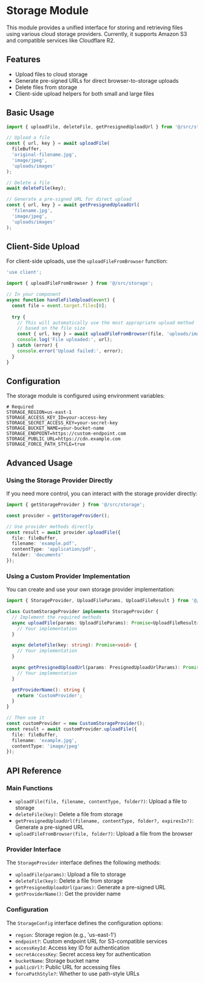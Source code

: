 # Storage Module

This module provides a unified interface for storing and retrieving files using various cloud storage providers. Currently, it supports Amazon S3 and compatible services like Cloudflare R2.

## Features

- Upload files to cloud storage
- Generate pre-signed URLs for direct browser-to-storage uploads
- Delete files from storage
- Client-side upload helpers for both small and large files

## Basic Usage

```typescript
import { uploadFile, deleteFile, getPresignedUploadUrl } from '@/src/storage';

// Upload a file
const { url, key } = await uploadFile(
  fileBuffer,
  'original-filename.jpg',
  'image/jpeg',
  'uploads/images'
);

// Delete a file
await deleteFile(key);

// Generate a pre-signed URL for direct upload
const { url, key } = await getPresignedUploadUrl(
  'filename.jpg',
  'image/jpeg',
  'uploads/images'
);
```

## Client-Side Upload

For client-side uploads, use the `uploadFileFromBrowser` function:

```typescript
'use client';

import { uploadFileFromBrowser } from '@/src/storage';

// In your component
async function handleFileUpload(event) {
  const file = event.target.files[0];
  
  try {
    // This will automatically use the most appropriate upload method
    // based on the file size
    const { url, key } = await uploadFileFromBrowser(file, 'uploads/images');
    console.log('File uploaded:', url);
  } catch (error) {
    console.error('Upload failed:', error);
  }
}
```

## Configuration

The storage module is configured using environment variables:

```
# Required
STORAGE_REGION=us-east-1
STORAGE_ACCESS_KEY_ID=your-access-key
STORAGE_SECRET_ACCESS_KEY=your-secret-key
STORAGE_BUCKET_NAME=your-bucket-name
STORAGE_ENDPOINT=https://custom-endpoint.com
STORAGE_PUBLIC_URL=https://cdn.example.com
STORAGE_FORCE_PATH_STYLE=true
```

## Advanced Usage

### Using the Storage Provider Directly

If you need more control, you can interact with the storage provider directly:

```typescript
import { getStorageProvider } from '@/src/storage';

const provider = getStorageProvider();

// Use provider methods directly
const result = await provider.uploadFile({
  file: fileBuffer,
  filename: 'example.pdf',
  contentType: 'application/pdf',
  folder: 'documents'
});
```

### Using a Custom Provider Implementation

You can create and use your own storage provider implementation:

```typescript
import { StorageProvider, UploadFileParams, UploadFileResult } from '@/src/storage';

class CustomStorageProvider implements StorageProvider {
  // Implement the required methods
  async uploadFile(params: UploadFileParams): Promise<UploadFileResult> {
    // Your implementation
  }

  async deleteFile(key: string): Promise<void> {
    // Your implementation
  }

  async getPresignedUploadUrl(params: PresignedUploadUrlParams): Promise<UploadFileResult> {
    // Your implementation
  }

  getProviderName(): string {
    return 'CustomProvider';
  }
}

// Then use it
const customProvider = new CustomStorageProvider();
const result = await customProvider.uploadFile({
  file: fileBuffer,
  filename: 'example.jpg',
  contentType: 'image/jpeg'
});
```

## API Reference

### Main Functions

- `uploadFile(file, filename, contentType, folder?)`: Upload a file to storage
- `deleteFile(key)`: Delete a file from storage
- `getPresignedUploadUrl(filename, contentType, folder?, expiresIn?)`: Generate a pre-signed URL
- `uploadFileFromBrowser(file, folder?)`: Upload a file from the browser

### Provider Interface

The `StorageProvider` interface defines the following methods:

- `uploadFile(params)`: Upload a file to storage
- `deleteFile(key)`: Delete a file from storage
- `getPresignedUploadUrl(params)`: Generate a pre-signed URL
- `getProviderName()`: Get the provider name

### Configuration

The `StorageConfig` interface defines the configuration options:

- `region`: Storage region (e.g., 'us-east-1')
- `endpoint?`: Custom endpoint URL for S3-compatible services
- `accessKeyId`: Access key ID for authentication
- `secretAccessKey`: Secret access key for authentication
- `bucketName`: Storage bucket name
- `publicUrl?`: Public URL for accessing files
- `forcePathStyle?`: Whether to use path-style URLs 